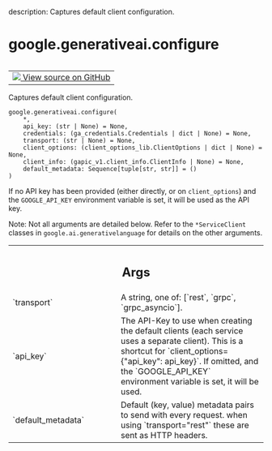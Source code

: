 description: Captures default client configuration.

<div itemscope itemtype="http://developers.google.com/ReferenceObject">
<meta itemprop="name" content="google.generativeai.configure" />
<meta itemprop="path" content="Stable" />
</div>

# google.generativeai.configure

<!-- Insert buttons and diff -->

<table class="tfo-notebook-buttons tfo-api nocontent" align="left">
<td>
  <a target="_blank" href="https://github.com/google/generative-ai-python/blob/master/google/generativeai/client.py#L273-L312">
    <img src="https://www.tensorflow.org/images/GitHub-Mark-32px.png" />
    View source on GitHub
  </a>
</td>
</table>



Captures default client configuration.


<pre class="devsite-click-to-copy prettyprint lang-py tfo-signature-link">
<code>google.generativeai.configure(
    *,
    api_key: (str | None) = None,
    credentials: (ga_credentials.Credentials | dict | None) = None,
    transport: (str | None) = None,
    client_options: (client_options_lib.ClientOptions | dict | None) = None,
    client_info: (gapic_v1.client_info.ClientInfo | None) = None,
    default_metadata: Sequence[tuple[str, str]] = ()
)
</code></pre>



<!-- Placeholder for "Used in" -->

If no API key has been provided (either directly, or on `client_options`) and the
`GOOGLE_API_KEY` environment variable is set, it will be used as the API key.

Note: Not all arguments are detailed below. Refer to the `*ServiceClient` classes in
`google.ai.generativelanguage` for details on the other arguments.

<!-- Tabular view -->
 <table class="responsive fixed orange">
<colgroup><col width="214px"><col></colgroup>
<tr><th colspan="2"><h2 class="add-link">Args</h2></th></tr>

<tr>
<td>
`transport`<a id="transport"></a>
</td>
<td>
A string, one of: [`rest`, `grpc`, `grpc_asyncio`].
</td>
</tr><tr>
<td>
`api_key`<a id="api_key"></a>
</td>
<td>
The API-Key to use when creating the default clients (each service uses
a separate client). This is a shortcut for `client_options={"api_key": api_key}`.
If omitted, and the `GOOGLE_API_KEY` environment variable is set, it will be
used.
</td>
</tr><tr>
<td>
`default_metadata`<a id="default_metadata"></a>
</td>
<td>
Default (key, value) metadata pairs to send with every request.
when using `transport="rest"` these are sent as HTTP headers.
</td>
</tr>
</table>

